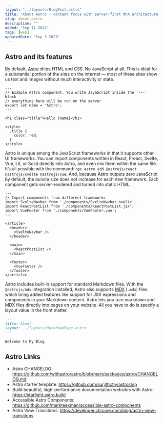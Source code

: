```yaml
---
layout: "../layouts/BlogPost.astro"
title: "About Astro - content focus with server-first MPA architecture"
slug: about-astro
description: ""
added: "Sep 11 2022"
tags: [web]
updatedDate: "Sep 3 2023"
---
```


## Astro and its features
By default, [Astro](https://astro.build) ships HTML and CSS. No JavaScript at all. This is ideal for a substantial portion of the sites on the internet — most of these sites show us text and images without much interactivity or state. 

```astro
---
// Example Astro component. You write JavaScript inside the `---` block
// everything here will be run on the server
export let name = 'Astro';
---

<h1 class="title">Hello {name}</h1>

<style>
  .title {
    color: red;
  }
</style>
```

Astro is unique among the JavaScript frameworks in that it supports other UI frameworks. You can import components written in React, Preact, Svelte, Vue, Lit, or Solid directly into Astro, and even mix them within the same file. It’s all possible with the command: `npx astro add @astrojs/react @astrojs/svelte @astrojs/vue`. And, because Astro outputs zero JavaScript by default, the bundle size does not increase for each new framework. Each component gets server-rendered and turned into static HTML.

```astro
---
// Import components from different frameworks
import SvelteNavbar from './components/SvelteNavbar.svelte';
import ReactPostList from './components/ReactPostList.jsx';
import VueFooter from './components/VueFooter.vue';
---

<article>
  <header>
    <SvelteNavbar />
  </header>

  <main>
    <ReactPostList />
  </main>

  <footer>
    <VueFooter />
  </footer>
</article>
```

Astro includes built-in support for standard Markdown files. With the `@astrojs/mdx` integration installed, Astro also supports [MDX](https://docs.astro.build/en/guides/markdown-content/) (`.mdx`) files which bring added features like support for JSX expressions and components in your Markdown content. Astro lets you turn markdown and MDX files directly into pages on your website. All you have to do is specify a layout value in the front matter.

```md
---
title: About
layout: ../layouts/MarkdownPage.astro
---

Welcome to My Blog
```

## Astro Links
- Astro CHANGELOG: https://github.com/withastro/astro/blob/main/packages/astro/CHANGELOG.md
- Astro starter template: https://github.com/surjithctly/astroship
- Build beautiful, high-performance documentation websites with Astro: https://starlight.astro.build
- Accessible Astro Components: https://github.com/markteekman/accessible-astro-components
- Astro View Transitions: https://developer.chrome.com/blog/astro-view-transitions

